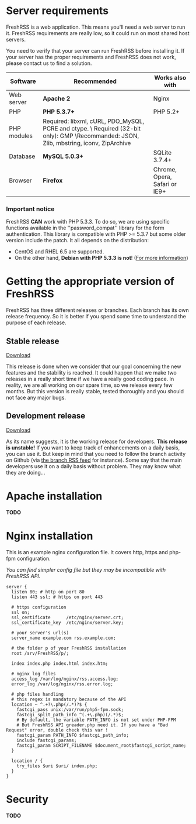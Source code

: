 # Server requirements

FreshRSS is a web application. This means you'll need a web server to run it. FreshRSS requirements are really low, so it could run on most shared host servers.

You need to verify that your server can run FreshRSS before installing it. If your server has the proper requirements and FreshRSS does not work, please contact us to find a solution.

| Software    | Recommended      | Works also with               |
| ----------- | ---------------- | ----------------------------- |
| Web server  | **Apache 2**     | Nginx                         |
| PHP         | **PHP 5.3.7+**   | PHP 5.2+                      |
| PHP modules | Required: libxml, cURL, PDO_MySQL, PCRE and ctype. \\ Required (32-bit only): GMP \\Recommanded: JSON, Zlib, mbstring, iconv, ZipArchive | |
| Database    | **MySQL 5.0.3+** | SQLite 3.7.4+                 |
| Browser     | **Firefox**      | Chrome, Opera, Safari or IE9+ |

### Important notice

FreshRSS **CAN** work with PHP 5.3.3. To do so, we are using specific functions available in the ''password_compat'' library for the form authentication. This library is compatible with PHP >= 5.3.7 but some older version include the patch.
It all depends on the distribution:

* CentOS and RHEL 6.5 are supported.
* On the other hand, **Debian with PHP 5.3.3 is not**! ([For more information](https://github.com/ircmaxell/password_compat#requirements))

# Getting the appropriate version of FreshRSS

FreshRSS has three different releases or branches. Each branch has its own release frequency. So it is better if you spend some time to understand the purpose of each release.

## Stable release

[Download](https://github.com/FreshRSS/FreshRSS/archive/master.zip)

This release is done when we consider that our goal concerning the new features and the stability is reached. It could happen that we make two releases in a really short time if we have a really good coding pace. In reality, we are all working on our spare time, so we release every few months. But this version is really stable, tested thoroughly and you should not face any major bugs.

## Development release

[Download](https://github.com/FreshRSS/FreshRSS/archive/dev.zip)

As its name suggests, it is the working release for developers. **This release is unstable!** If you want to keep track of enhancements on a daily basis, you can use it. But keep in mind that you need to follow the branch activity on Github (via [the branch RSS feed](https://github.com/FreshRSS/FreshRSS/commits/dev.atom) for instance). Some say that the main developers use it on a daily basis without problem. They may know what they are doing…

# Apache installation

**TODO**

# Nginx installation

This is an example nginx configuration file. It covers http, https and php-fpm configuration.

_You can find simpler config file but they may be incompatible with FreshRSS API._

```
server {
  listen 80; # http on port 80
  listen 443 ssl; # https on port 443

  # https configuration 
  ssl on;
  ssl_certificate      /etc/nginx/server.crt;
  ssl_certificate_key  /etc/nginx/server.key;

  # your server's url(s)
  server_name example.com rss.example.com;

  # the folder p of your FreshRSS installation
  root /srv/FreshRSS/p/;

  index index.php index.html index.htm;

  # nginx log files
  access_log /var/log/nginx/rss.access.log;
  error_log /var/log/nginx/rss.error.log;

  # php files handling
  # this regex is mandatory because of the API
  location ~ ^.+?\.php(/.*)?$ {
    fastcgi_pass unix:/var/run/php5-fpm.sock;
    fastcgi_split_path_info ^(.+\.php)(/.*)$;
    # By default, the variable PATH_INFO is not set under PHP-FPM
    # But FreshRSS API greader.php need it. If you have a "Bad Request" error, double check this var !
    fastcgi_param PATH_INFO $fastcgi_path_info;
    include fastcgi_params;
    fastcgi_param SCRIPT_FILENAME $document_root$fastcgi_script_name;
  }
  
  location / {
    try_files $uri $uri/ index.php;
  }
}
```



# Security

**TODO**
